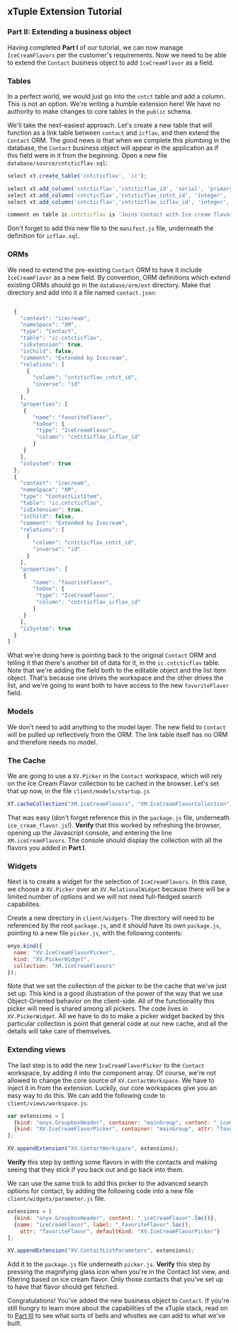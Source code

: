 ## xTuple Extension Tutorial
### Part II: Extending a business object

Having completed **Part I** of our tutorial, we can now manage `IceCreamFlavors` per the customer's requirements. Now we need to be able to extend the `Contact` business object to add `IceCreamFlavor` as a field.

### Tables

In a perfect world, we would just go into the `cntct` table and add a column. This is not an option. We're writing a humble extension here! We have no authority to make changes to core tables in the `public` schema.

We'll take the next-easiest approach. Let's create a new table that will function as a link table between `contact` and `icflav`, and then extend the `Contact` ORM. The good news is that when we complete this plumbing in the database, the `Contact` business object will appear in the application as if this field were in it from the beginning. Open a new file `database/source/cntcticflav.sql`:

```javascript
select xt.create_table('cntcticflav', 'ic');

select xt.add_column('cntcticflav','cntcticflav_id', 'serial', 'primary key', 'ic');
select xt.add_column('cntcticflav','cntcticflav_cntct_id', 'integer', 'references cntct (cntct_id)', 'ic');
select xt.add_column('cntcticflav','cntcticflav_icflav_id', 'integer', 'references ic.icflav (icflav_id)', 'ic');

comment on table ic.cntcticflav is 'Joins Contact with Ice cream flavor';
```

Don't forget to add this new file to the `manifest.js` file, underneath the definition for `icflav.sql`.

### ORMs

We need to extend the pre-existing `Contact` ORM to have it include `IceCreamFlavor` as a new field. By convention, ORM definitions which extend existing ORMs should go in the `database/orm/ext` directory. Make that directory and add into it a file named `contact.json`:

```javascript

  {
    "context": "icecream",
    "nameSpace": "XM",
    "type": "Contact",
    "table": "ic.cntcticflav",
    "isExtension": true,
    "isChild": false,
    "comment": "Extended by Icecream",
    "relations": [
      {
        "column": "cntcticflav_cntct_id",
        "inverse": "id"
      }
    ],
    "properties": [
     {
        "name": "favoriteFlavor",
        "toOne": {
         "type": "IceCreamFlavor",
         "column": "cntcticflav_icflav_id"
        }
     }
    ],
    "isSystem": true
  },
  {
    "context": "icecream",
    "nameSpace": "XM",
    "type": "ContactListItem",
    "table": "ic.cntcticflav",
    "isExtension": true,
    "isChild": false,
    "comment": "Extended by Icecream",
    "relations": [
      {
        "column": "cntcticflav_cntct_id",
        "inverse": "id"
      }
    ],
    "properties": [
     {
        "name": "favoriteFlavor",
        "toOne": {
         "type": "IceCreamFlavor",
         "column": "cntcticflav_icflav_id"
        }
     }
    ],
    "isSystem": true
  }
]
```

What we're doing here is pointing back to the original `Contact` ORM and telling it that there's another bit of data for it, in the `ic.cntcticflav` table. Note that we're adding the field both to the editable object and the list item object. That's because one drives the workspace and the other drives the list, and we're going to want both to have access to the new `favoriteFlavor` field.

### Models

We don't need to add anything to the model layer. The new field to `Contact` will be pulled up reflectively from the ORM. The link table itself has no ORM and therefore needs no model.

### The Cache

We are going to use a `XV.Picker` in the `Contact` workspace, which will rely on the Ice Cream Flavor collection to be cached in the browser. Let's set that up now, in the file `client/models/startup.js`

```javascript
XT.cacheCollection("XM.iceCreamFlavors", "XM.IceCreamFlavorCollection");
```

That was easy (don't forget reference this in the `package.js` file, underneath `ice_cream_flavor.js`!). **Verify** that this worked by refreshing the browser, opening up the Javascript console, and entering the line `XM.iceCreamFlavors`. The console should display the collection with all the flavors you added in **Part I**. 

### Widgets

Next is to create a widget for the selection of `IceCreamFlavors`. In this case, we choose a `XV.Picker` over an `XV.RelationalWidget` because there will be a limited number of options and we will not need full-fledged search capabilites.

Create a new directory in `client/widgets`. The directory will need to be referenced by the root `package.js`, and it should have its own `package.js`, pointing to a new file `picker.js`, with the following contents:

```javascript
enyo.kind({
  name: "XV.IceCreamFlavorPicker",
  kind: "XV.PickerWidget",
  collection: "XM.iceCreamFlavors"
});
```

Note that we set the collection of the picker to be the cache that we've just set up. This kind is a good illustration of the power of the way that we use Object-Oriented behavior on the client-side. All of the functionality this picker will need is shared among all pickers. The code lives in `XV.PickerWidget`. All we have to do to make a picker widget backed by this particular collection is point that general code at our new cache, and all the details will take care of themselves.

### Extending views

The last step is to add the new `IceCreamFlavorPicker` to the `Contact` workspace, by adding it into the component array. Of course, we're not allowed to change the core source of `XV.ContactWorkspace`. We have to inject it in from the extension. Luckily, our core workspaces give you an easy way to do this. We can add the following code to `client/views/workspace.js`.

```javascript
var extensions = [
  {kind: "onyx.GroupboxHeader", container: "mainGroup", content: "_iceCreamFlavor".loc()},
  {kind: "XV.IceCreamFlavorPicker", container: "mainGroup", attr: "favoriteFlavor" }
];

XV.appendExtension("XV.ContactWorkspace", extensions);
```

**Verify** this step by setting some flavors in with the contacts and making seeing that they stick if you back out and go back into them.

We can use the same trick to add this picker to the advanced search options for contact, by adding the following code into a new file `client/widgets/parameter.js` file.

```javascript
extensions = [
  {kind: "onyx.GroupboxHeader", content: "_iceCreamFlavor".loc()},
  {name: "iceCreamFlavor", label: "_favoriteFlavor".loc(),
    attr: "favoriteFlavor", defaultKind: "XV.IceCreamFlavorPicker"}
];

XV.appendExtension("XV.ContactListParameters", extensions);
```

Add it to the `package.js` file underneath `picker.js`. **Verify** this step by pressing the magnifying glass icon when you're in the Contact list view, and filtering based on ice cream flavor. Only those contacts that you've set up to have that flavor should get fetched.

Congratulations! You've added the new business object to `Contact`. If you're still hungry to learn more about the capabilities of the xTuple stack, read on to [Part III](TUTORIAL3.md) to see what sorts of bells and whistles we can add to what we've built.

